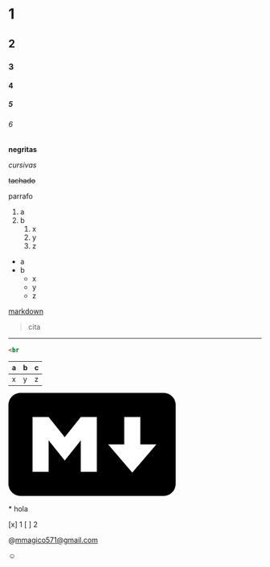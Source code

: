 # 1
## 2
### 3
#### 4
##### 5
###### 6
**negritas**

*cursivas*

~~tachado~~

parrafo

<!--comentario-->

1. a
2. b
    1. x
    2. y
    3. z
* a
* b
    * x
    * y
    * z

[markdown](https://github.com/mmagico571/markdown"markdown")

>cita
___

```html
<br
```
|a|b|c|
|---|---|---|
|x|y|z|
![markdown](../img/markdown.png "imagen")


\* hola

[x] 1
[ ] 2

@mmagico571@gmail.com

:relaxed:


